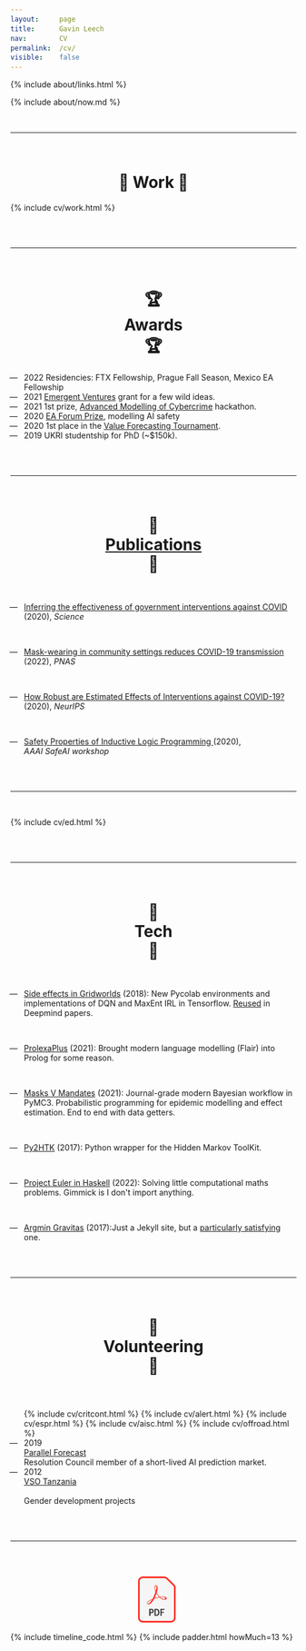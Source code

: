 ```yaml
---
layout: 	page
title: 		Gavin Leech
nav: 		CV
permalink:	/cv/
visible:	false
---
```


{%  include about/links.html  %}

{%  include about/now.md  %}

<!-- %  include about/infomercial.md  %} -->


<br>

<hr />

<br>

<center>
  <h1 class="titl">
    💪 Work 💪
  </h1>
</center>

{%  include cv/work.html  %}

<br><br>

<hr />

<br>


<center>
  <h1 class="titl">
    🏆
    <br class="break">
    Awards
    <br class="break">
    🏆
  </h1>
</center>


<section class="timeline cv prize">
  <ul>
<!--      <li>
      <div>
        <time>
          2022
        </time>
        Open Philanthropy Early Career Funding
      </div>
    </li> 
-->
    <!--  -->
     <li>
      <div>
        <time>
          2022
        </time>
        Residencies: FTX Fellowship, Prague Fall Season, Mexico EA Fellowship
      </div>
    </li>
<!--  -->
<!--  -->
     <li>
      <div>
        <time>
          2021
        </time>
        <a href="{{tc}}">Emergent Ventures</a> grant for a few wild ideas.
      </div>
    </li>
    <!--  -->
    <li>
      <div>
        <time>
          2021
        </time>
        1st prize, <a href="{{amoc}}">Advanced Modelling of Cybercrime</a> hackathon.
      </div>
    </li>
    <!--  -->
    <li>
      <div>
        <time>
          2020
        </time>
        <a href="{{aiac}}">EA Forum Prize</a>, modelling AI safety
      </div>
    </li>
    <!--  -->
    <li>
      <div>
        <time>
          2020
        </time>
        1st place in the <a href="{{vtf}}">Value Forecasting Tournament</a>.
      </div>
    </li>
    <!--  -->
    <li>
      <div>
        <time>
          2019
        </time>
        UKRI studentship for PhD (~$150k).
      </div>
    </li>

</ul>
</section>


<br><br>

<hr />

<br>

<center>
  <h1 class="titl">
    📃
    <br class="break">
    <a class="pubs" href="/researches">Publications</a>
    <br class="break">
    📃
  </h1>
</center>

<br>


* <time>
      <a class="noline" href="/researches">Inferring the effectiveness of government interventions against COVID</a>
        <br><span style="font-weight: normal;">(2020),
      <i>Science</i>
    </span>
  </time> 
<br>

* <time>
      <a class="noline" href="/researches">Mask-wearing in community settings reduces COVID-19 transmission</a>
      <br><span style="font-weight: normal;">(2022), <i>PNAS</i> </span> 
  </time> 
<br>

* <time>
      <a class="noline" href="/researches">How Robust are Estimated Effects of Interventions against COVID-19?</a>
        <br><span style="font-weight: normal;">(2020), <i>NeurIPS</i>
      </span>
  </time> 
<br>

* <time>
    <a class="noline" href="/researches">
      Safety Properties of Inductive Logic Programming
    </a>
    <span style="font-weight: normal;">
      (2020),<br>
      <i>AAAI SafeAI workshop</i>
    </span>
  

<br><br>

<hr />

<br>

{%  include cv/ed.html  %}

<br><br>

<hr />

<br>


<center>
  <h1 class="titl">
   🐞
   <br class="break">
   Tech
   <br class="break">
   🐞 
  </h1>
  <br>
</center>


* <time><a href="/grids">Side effects in Gridworlds</a> (2018):</time> New Pycolab environments and implementations of DQN and MaxEnt IRL in Tensorflow. <a href="{{citess}}">Reused</a> in Deepmind papers.

<br>

* <time><a href="{{prolexa}}">ProlexaPlus</a> (2021):</time>
Brought modern language modelling (Flair) into Prolog for some reason.

<br>

* <time><a href="{{masksman}}">Masks V Mandates</a> (2021):</time>
Journal-grade modern Bayesian workflow in PyMC3. Probabilistic programming for epidemic modelling and effect estimation. End to end with data getters.

<br>

* <time><a href="{{htk}}">Py2HTK</a> (2017):</time>
Python wrapper for the Hidden Markov ToolKit.

<br>

* <time><a href="{{euler}}">Project Euler in Haskell</a> (2022):</time>
Solving little computational maths problems. Gimmick is I don't import anything.


<br>

* <time><a href="{{argg}}">Argmin Gravitas</a> (2017):</time>Just a Jekyll site, but a <a href="/colophon">particularly satisfying</a> one.

<br><br>

<hr />

<br>


<!-- <center>
  <h1>
  &nbsp;&nbsp;
   📈 Stats 📈 
  </h1>
  Brier score 
  Start <a href="{{g}}">reviewing</a> everything I read.<br>
</center>
 -->

<!-- <br>

<hr />

<br>
 -->
<center>
  <h1 class="titl">

  🙋 
  <br class="break">
  Volunteering 
  <br class="break">
  🙋
  </h1>
</center>

<br>

<section class="timeline cv vol">
  <ul>
    {%  include cv/critcont.html  %}
    {%  include cv/alert.html  %}
    {%  include cv/espr.html  %}
    {%  include cv/aisc.html  %}
    {%  include cv/offroad.html  %}
    <!--  -->
    <li>
      <div>
        <time>
          2019
          <br class="break">
            <a href="{{parallel}}" class="org">Parallel Forecast</a>
          <br>
        </time>
        Resolution Council member of a short-lived AI prediction market.
      </div>
    </li>
    <!--  -->
    <li>
      <div>
        <time>
          2012
          <br class="break">
          <a class="org" href="{{vso}}">VSO Tanzania</a>
          <br><br>
            <span style="font-weight: normal;">Gender development projects</span>
        </time>
          <br class="break">
      </div>
    </li>
</ul>
</section>

<br><br>

<hr />

<br><br>

<center>
  &nbsp;&nbsp;
  <a target="_blank" href="/cv.pdf">
     <img width="13%"  src="/img/PDF_file_icon.svg" />
  </a>
</center>


<style>
  .pubs:hover {
    color: #006800
  }

  ul {
    list-style-type: '—   ';
  }

  .ui-accordion .ui-accordion-header {
    font-size: 160% !important;
  }

  #nowacc {
    background-color: cornflowerblue !important;
    border:  4px solid #000;
    border-bottom-left-radius: 0;
    border-bottom-right-radius: 0;
    border-top-left-radius: 0;
    border-top-right-radius: 0;
    padding: 0.5em;
  }

  .ui-icon-triangle-1-e, .ui-icon-triangle-1-s {
    transform: scale(3.5);
    margin-right: 10px;
    margin-left: 15px;
  }

  .ui-icon-triangle-1-s {
    transform: scale(3.5);
    margin-left: 20px;
    margin-right: 10px;
  } 
  



</style>

{%	include timeline_code.html		%}
{%  include padder.html   howMuch=13  %}

